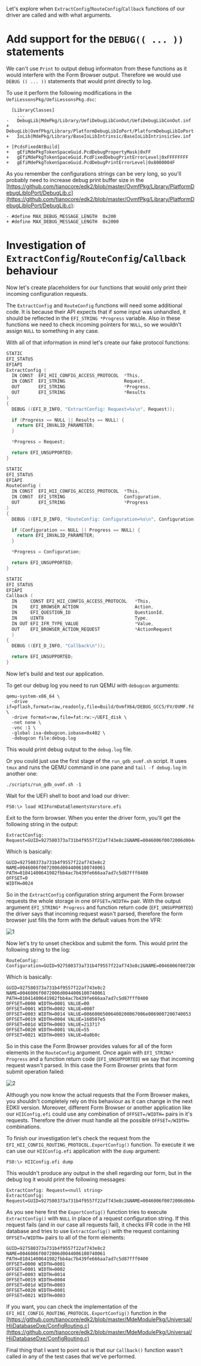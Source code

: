 Let's explore when `ExtractConfig`/`RouteConfig`/`Callback` functions of our driver are called and with what arguments.

# Add support for the `DEBUG(( ... ))` statements

We can't use `Print` to output debug informaton from these functions as it would interfere with the Form Browser output. Therefore we would use `DEBUG (( ... ))` statements that would print directly to log.

To use it perform the following modifications in the `UefiLessonsPkg/UefiLessonsPkg.dsc`:
```
  [LibraryClasses]
    ...
-   DebugLib|MdePkg/Library/UefiDebugLibConOut/UefiDebugLibConOut.inf
+   DebugLib|OvmfPkg/Library/PlatformDebugLibIoPort/PlatformDebugLibIoPort.inf
+   IoLib|MdePkg/Library/BaseIoLibIntrinsic/BaseIoLibIntrinsicSev.inf

+ [PcdsFixedAtBuild]
+   gEfiMdePkgTokenSpaceGuid.PcdDebugPropertyMask|0xFF
+   gEfiMdePkgTokenSpaceGuid.PcdFixedDebugPrintErrorLevel|0xFFFFFFFF
+   gEfiMdePkgTokenSpaceGuid.PcdDebugPrintErrorLevel|0x8000004F
```

As you remember the configurations strings can be very long, so you'll probably need to increase debug print buffer size in the [https://github.com/tianocore/edk2/blob/master/OvmfPkg/Library/PlatformDebugLibIoPort/DebugLib.c](https://github.com/tianocore/edk2/blob/master/OvmfPkg/Library/PlatformDebugLibIoPort/DebugLib.c):
```
- #define MAX_DEBUG_MESSAGE_LENGTH  0x200
+ #define MAX_DEBUG_MESSAGE_LENGTH  0x2000
```

# Investigation of `ExtractConfig`/`RouteConfig`/`Callback` behaviour

Now let's create placeholders for our functions that would only print their incoming configuration requests.

The `ExtractConfig` and `RouteConfig` functions will need some additional code. It is because their API expects that if some input was unhandled, it should be reflected in the `EFI_STRING *Progress` variable. Also in these functions we need to check incoming pointers for `NULL`, so we wouldn't assign `NULL` to something in any case.

With all of that information in mind let's create our fake protocol functions:
```cpp
STATIC
EFI_STATUS
EFIAPI
ExtractConfig (
  IN CONST  EFI_HII_CONFIG_ACCESS_PROTOCOL  *This,
  IN CONST  EFI_STRING                      Request,
  OUT       EFI_STRING                      *Progress,
  OUT       EFI_STRING                      *Results
)
{
  DEBUG ((EFI_D_INFO, "ExtractConfig: Request=%s\n", Request));

  if (Progress == NULL || Results == NULL) {
    return EFI_INVALID_PARAMETER;
  }

  *Progress = Request;

  return EFI_UNSUPPORTED;
}

STATIC
EFI_STATUS
EFIAPI
RouteConfig (
  IN CONST  EFI_HII_CONFIG_ACCESS_PROTOCOL  *This,
  IN CONST  EFI_STRING                      Configuration,
  OUT       EFI_STRING                      *Progress
)
{
  DEBUG ((EFI_D_INFO, "RouteConfig: Configuration=%s\n", Configuration));

  if (Configuration == NULL || Progress == NULL) {
    return EFI_INVALID_PARAMETER;
  }

  *Progress = Configuration;

  return EFI_UNSUPPORTED;
}

STATIC
EFI_STATUS
EFIAPI
Callback (
  IN     CONST EFI_HII_CONFIG_ACCESS_PROTOCOL   *This,
  IN     EFI_BROWSER_ACTION                     Action,
  IN     EFI_QUESTION_ID                        QuestionId,
  IN     UINT8                                  Type,
  IN OUT EFI_IFR_TYPE_VALUE                     *Value,
  OUT    EFI_BROWSER_ACTION_REQUEST             *ActionRequest
  )
{
  DEBUG ((EFI_D_INFO, "Callback\n"));

  return EFI_UNSUPPORTED;
}
```

Now let's build and test our application.

To get our debug log you need to run QEMU with `debugcon` arguments:
```
qemu-system-x86_64 \
  -drive if=pflash,format=raw,readonly,file=Build/OvmfX64/DEBUG_GCC5/FV/OVMF.fd \
  -drive format=raw,file=fat:rw:~/UEFI_disk \
  -net none \
  -vnc :1 \
  -global isa-debugcon.iobase=0x402 \
  -debugcon file:debug.log
```
This would print debug output to the `debug.log` file.

Or you could just use the first stage of the `run_gdb_ovmf.sh` script. It uses `tmux` and runs the QEMU command in one pane and `tail -f debug.log` in another one:
```
./scripts/run_gdb_ovmf.sh -1
```

Wait for the UEFI shell to boot and load our driver:
```
FS0:\> load HIIFormDataElementsVarstore.efi
```

Exit to the form browser. When you enter the driver form, you'll get the following string in the output:
```
ExtractConfig: Request=GUID=927580373a731b4f9557f22af743e8c2&NAME=0046006f0072006d0044006100740061&PATH=01041400641982fbb4ac7b439fe666aa7ad7c5d87fff0400&OFFSET=0&WIDTH=0024
```
Which is basically:
```
GUID=927580373a731b4f9557f22af743e8c2
NAME=0046006f0072006d0044006100740061
PATH=01041400641982fbb4ac7b439fe666aa7ad7c5d87fff0400
OFFSET=0
WIDTH=0024
```
So in the `ExtractConfig` configuration string argument the Form browser requests the whole storage in one `OFFSET=/WIDTH=` pair. With the output argument `EFI_STRING* Progress` and function return code (`EFI_UNSUPPORTED`) the driver says that incoming request wasn't parsed, therefore the form browser just fills the form with the default values from the VFR:

![1](1.png?raw=true "1")

Now let's try to unset checkbox and submit the form. This would print the following string to the log:
```
RouteConfig: Configuration=GUID=927580373a731b4f9557f22af743e8c2&NAME=0046006f0072006d0044006100740061&PATH=01041400641982fbb4ac7b439fe666aa7ad7c5d87fff0400&OFFSET=0000&WIDTH=0001&VALUE=00&OFFSET=0001&WIDTH=0002&VALUE=0007&OFFSET=0003&WIDTH=0014&VALUE=00660065006400200067006e0069007200740053&OFFSET=0019&WIDTH=0004&VALUE=160507e5&OFFSET=001d&WIDTH=0003&VALUE=213717&OFFSET=0020&WIDTH=0001&VALUE=55&OFFSET=0021&WIDTH=0003&VALUE=0a0b0c
```
Which is basically:
```
GUID=927580373a731b4f9557f22af743e8c2
NAME=0046006f0072006d0044006100740061
PATH=01041400641982fbb4ac7b439fe666aa7ad7c5d87fff0400
OFFSET=0000 WIDTH=0001 VALUE=00
OFFSET=0001 WIDTH=0002 VALUE=0007
OFFSET=0003 WIDTH=0014 VALUE=00660065006400200067006e0069007200740053
OFFSET=0019 WIDTH=0004 VALUE=160507e5
OFFSET=001d WIDTH=0003 VALUE=213717
OFFSET=0020 WIDTH=0001 VALUE=55
OFFSET=0021 WIDTH=0003 VALUE=0a0b0c
```
So in this case the Form Browser provides values for all of the form elements in the `RouteConfig` argument. Once again with `EFI_STRING* Progress` and a function return code (`EFI_UNSUPPORTED`) we say that incoming request wasn't parsed. In this case the Form Browser prints that form submit operation failed:

![2](2.png?raw=true "2")

Although you now know the actual requests that the Form Browser makes, you shouldn't completely rely on this behaviour as it can change in the next EDKII version. Moreover, different Form Browser or another application like our `HIIConfig.efi` could use any combination of `OFFSET=/WIDTH=` pairs in it's requests. Therefore the driver must handle all the possible `OFFSET=/WIDTH=` combinations.

To finish our investigation let's check the request from the `EFI_HII_CONFIG_ROUTING_PROTOCOL.ExportConfig()` function. To execute it we can use our `HIIConfig.efi` application with the `dump` argument:
```
FS0:\> HIIConfig.efi dump
```
This wouldn't produce any output in the shell regarding our form, but in the debug log it would print the following messages:
```
ExtractConfig: Request=<null string>
ExtractConfig: Request=GUID=927580373a731b4f9557f22af743e8c2&NAME=0046006f0072006d0044006100740061&PATH=01041400641982fbb4ac7b439fe666aa7ad7c5d87fff0400&OFFSET=0000&WIDTH=0001&OFFSET=0001&WIDTH=0002&OFFSET=0003&WIDTH=0014&OFFSET=0019&WIDTH=0004&OFFSET=001d&WIDTH=0003&OFFSET=0020&WIDTH=0001&OFFSET=0021&WIDTH=0003
```
As you see here first the `ExportConfig()` function tries to execute `ExtractConfig()` with `NULL` in place of a request configuration string. If this request fails (and in our case all requests fail), it checks IFR code in the HII database and tries to use `ExtractConfig()` with the request containing `OFFSET=/WIDTH=` pairs to all of the form elements:
```
GUID=927580373a731b4f9557f22af743e8c2
NAME=0046006f0072006d0044006100740061
PATH=01041400641982fbb4ac7b439fe666aa7ad7c5d87fff0400
OFFSET=0000 WIDTH=0001
OFFSET=0001 WIDTH=0002
OFFSET=0003 WIDTH=0014
OFFSET=0019 WIDTH=0004
OFFSET=001d WIDTH=0003
OFFSET=0020 WIDTH=0001
OFFSET=0021 WIDTH=0003
```
If you want, you can check the implementation of the `EFI_HII_CONFIG_ROUTING_PROTOCOL.ExportConfig()` function in the [https://github.com/tianocore/edk2/blob/master/MdeModulePkg/Universal/HiiDatabaseDxe/ConfigRouting.c](https://github.com/tianocore/edk2/blob/master/MdeModulePkg/Universal/HiiDatabaseDxe/ConfigRouting.c)

Final thing that I want to point out is that our `Callback()` function wasn't called in any of the test cases that we've performed.

